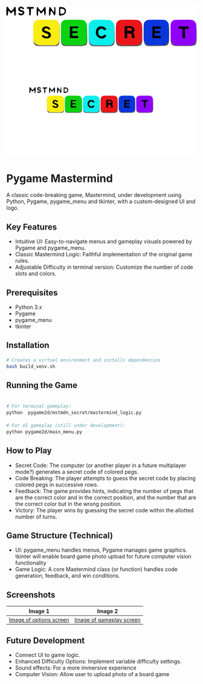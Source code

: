 ![Data flow diagram](/pygame2d/assets/mstmnd_log.png)   
![Data flow diagram](/pygame2d/assets/mstemind-secret-color-code-puzzle-logo.svg) 
# Pygame Mastermind
A classic code-breaking game, Mastermind, under development using Python, Pygame, pygame_menu and tkinter, with a custom-designed UI and logo.

## Key Features
* Intuitive UI: Easy-to-navigate menus and gameplay visuals powered by Pygame and pygame_menu.
* Classic Mastermind Logic: Faithful implementation of the original game rules.
* Adjustable Difficulty in terminal version: Customize the number of code slots and colors.

## Prerequisites
* Python 3.x
* Pygame
* pygame_menu
* tkinter

## Installation
```Bash
# Creates a virtual environment and installs dependencies
bash build_venv.sh
```
## Running the Game

```Bash

# For terminal gameplay:
python  pygame2d/mstmdn_secret/mastermind_logic.py

# For UI gameplay (still under development):
python pygame2d/main_menu.py

```
## How to Play
* Secret Code: The computer (or another player in a future multiplayer mode?) generates a secret code of colored pegs.
* Code Breaking: The player attempts to guess the secret code by placing colored pegs in successive rows.
* Feedback: The game provides hints, indicating the number of pegs that are the correct color and in the correct position, and the number that are the correct color but in the wrong position.
* Victory: The player wins by guessing the secret code within the allotted number of turns.

## Game Structure (Technical)
* UI: pygame_menu handles menus, Pygame manages game graphics. tkinter will enable board game photo upload for future computer vision functionality
* Game Logic: A core Mastermind class (or function) handles code generation, feedback, and win conditions.

## Screenshots 
| Image 1                               | Image 2                               |
| ------------------------------------- | ------------------------------------- |
| [Image of options screen](pygame2d/assets/Options.PNG) | [Image of gameplay screen](pygame2d/assets/game_ss.PNG) | 


## Future Development
* Connect UI to game logic.
* Enhanced Difficulty Options: Implement variable difficulty settings.
* Sound effects: For a more immersive experience
* Computer Vision: Allow user to upload photo of a board game
